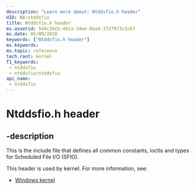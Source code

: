```yaml
---
description: "Learn more about: Ntddsfio.h header"
UID: NA:ntddsfio
title: Ntddsfio.h header
ms.assetid: 5d4c34cb-40ca-34ee-8aa4-3727973c1c67
ms.date: 05/09/2018
keywords: ["Ntddsfio.h header"]
ms.keywords: 
ms.topic: reference
tech.root: kernel
f1_keywords:
 - ntddsfio
 - ntddsfio/ntddsfio
api_name:
 - ntddsfio
---
```


# Ntddsfio.h header


## -description

This is the include file that defines all common constants, ioctls and types for Scheduled File I/O (SFIO).

This header is used by kernel. For more information, see:

- [Windows kernel](../_kernel/index.md)

